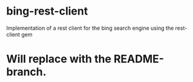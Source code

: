 # bing-rest-client
Implementation of a rest client for the bing search engine using the rest-client gem
# Will replace with the README-branch.
